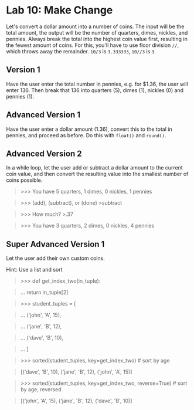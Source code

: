 
# Lab 10: Make Change

Let's convert a dollar amount into a number of coins. The input will be the total amount, the output will be the number of quarters, dimes, nickles, and pennies. Always break the total into the highest coin value first, resulting in the fewest amount of coins. For this, you'll have to use floor division `//`, which throws away the remainder. `10/3` is `3.333333`, `10//3` is `3`.

## Version 1

Have the user enter the total number in pennies, e.g. for $1.36, the user will enter 136. Then break that 136 into quarters (5), dimes (1), nickles (0) and pennies (1).

## Advanced Version 1

Have the user enter a dollar amount (1.36), convert this to the total in pennies, and proceed as before. Do this with `float()` and `round()`.

## Advanced Version 2

In a while loop, let the user add or subtract a dollar amount to the current coin value, and then convert the resulting value into the smallest number of coins possible.

>\>\>\> You have 5 quarters, 1 dimes, 0 nickles, 1 pennies

>\>\>\> (add), (subtract), or (done) \>subtract

>\>\>\> How much? >.37

>\>\>\> You have 3 quarters, 2 dimes, 0 nickles, 4 pennies

## Super Advanced Version 1

Let the user add their own custom coins.

Hint: Use a list and sort

>\>\>\> def get\_index\_two(in\_tuple):

>...		return in\_tuple[2]

>\>\>\> student\_tuples = [

>...     ('john', 'A', 15),

>...     ('jane', 'B', 12),

>...     ('dave', 'B', 10),

>... ]

>\>\>\> sorted(student\_tuples, key=get\_index\_two)   # sort by age

>[('dave', 'B', 10), ('jane', 'B', 12), ('john', 'A', 15)]

>\>\>\> sorted(student\_tuples, key=get\_index\_two, reverse=True)   # sort by age, reversed

>[('john', 'A', 15), ('jane', 'B', 12), ('dave', 'B', 10)]
